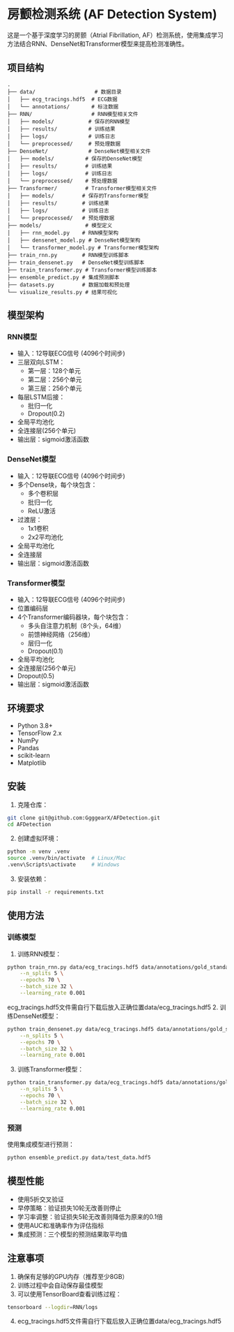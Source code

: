 # 房颤检测系统 (AF Detection System)

这是一个基于深度学习的房颤（Atrial Fibrillation, AF）检测系统，使用集成学习方法结合RNN、DenseNet和Transformer模型来提高检测准确性。

## 项目结构

```
.
├── data/                   # 数据目录
│   ├── ecg_tracings.hdf5  # ECG数据
│   └── annotations/       # 标注数据
├── RNN/                   # RNN模型相关文件
│   ├── models/           # 保存的RNN模型
│   ├── results/          # 训练结果
│   ├── logs/             # 训练日志
│   └── preprocessed/     # 预处理数据
├── DenseNet/             # DenseNet模型相关文件
│   ├── models/          # 保存的DenseNet模型
│   ├── results/         # 训练结果
│   ├── logs/            # 训练日志
│   └── preprocessed/    # 预处理数据
├── Transformer/         # Transformer模型相关文件
│   ├── models/         # 保存的Transformer模型
│   ├── results/        # 训练结果
│   ├── logs/           # 训练日志
│   └── preprocessed/   # 预处理数据
├── models/              # 模型定义
│   ├── rnn_model.py    # RNN模型架构
│   ├── densenet_model.py # DenseNet模型架构
│   └── transformer_model.py # Transformer模型架构
├── train_rnn.py        # RNN模型训练脚本
├── train_densenet.py   # DenseNet模型训练脚本
├── train_transformer.py # Transformer模型训练脚本
├── ensemble_predict.py # 集成预测脚本
├── datasets.py         # 数据加载和预处理
└── visualize_results.py # 结果可视化
```

## 模型架构

### RNN模型
- 输入：12导联ECG信号 (4096个时间步)
- 三层双向LSTM：
  - 第一层：128个单元
  - 第二层：256个单元
  - 第三层：256个单元
- 每层LSTM后接：
  - 批归一化
  - Dropout(0.2)
- 全局平均池化
- 全连接层(256个单元)
- 输出层：sigmoid激活函数

### DenseNet模型
- 输入：12导联ECG信号 (4096个时间步)
- 多个Dense块，每个块包含：
  - 多个卷积层
  - 批归一化
  - ReLU激活
- 过渡层：
  - 1x1卷积
  - 2x2平均池化
- 全局平均池化
- 全连接层
- 输出层：sigmoid激活函数

### Transformer模型
- 输入：12导联ECG信号 (4096个时间步)
- 位置编码层
- 4个Transformer编码器块，每个块包含：
  - 多头自注意力机制（8个头，64维）
  - 前馈神经网络（256维）
  - 层归一化
  - Dropout(0.1)
- 全局平均池化
- 全连接层(256个单元)
- Dropout(0.5)
- 输出层：sigmoid激活函数

## 环境要求

- Python 3.8+
- TensorFlow 2.x
- NumPy
- Pandas
- scikit-learn
- Matplotlib

## 安装

1. 克隆仓库：
```bash
git clone git@github.com:GgggearX/AFDetection.git
cd AFDetection
```

2. 创建虚拟环境：
```bash
python -m venv .venv
source .venv/bin/activate  # Linux/Mac
.venv\Scripts\activate     # Windows
```

3. 安装依赖：
```bash
pip install -r requirements.txt
```

## 使用方法

### 训练模型

1. 训练RNN模型：
```bash
python train_rnn.py data/ecg_tracings.hdf5 data/annotations/gold_standard.csv \
    --n_splits 5 \
    --epochs 70 \
    --batch_size 32 \
    --learning_rate 0.001
```
ecg_tracings.hdf5文件需自行下载后放入正确位置data/ecg_tracings.hdf5
2. 训练DenseNet模型：
```bash
python train_densenet.py data/ecg_tracings.hdf5 data/annotations/gold_standard.csv \
    --n_splits 5 \
    --epochs 70 \
    --batch_size 32 \
    --learning_rate 0.001
```

3. 训练Transformer模型：
```bash
python train_transformer.py data/ecg_tracings.hdf5 data/annotations/gold_standard.csv \
    --n_splits 5 \
    --epochs 70 \
    --batch_size 32 \
    --learning_rate 0.001
```

### 预测

使用集成模型进行预测：
```bash
python ensemble_predict.py data/test_data.hdf5
```

## 模型性能

- 使用5折交叉验证
- 早停策略：验证损失10轮无改善则停止
- 学习率调整：验证损失5轮无改善则降低为原来的0.1倍
- 使用AUC和准确率作为评估指标
- 集成预测：三个模型的预测结果取平均值

## 注意事项

1. 确保有足够的GPU内存（推荐至少8GB）
2. 训练过程中会自动保存最佳模型
3. 可以使用TensorBoard查看训练过程：
```bash
tensorboard --logdir=RNN/logs
```
4. ecg_tracings.hdf5文件需自行下载后放入正确位置data/ecg_tracings.hdf5
